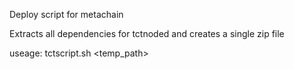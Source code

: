 Deploy script for metachain

Extracts all dependencies for tctnoded and creates a single zip file

useage: tctscript.sh <path to binary> <temp_path>

